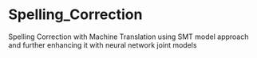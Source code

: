 # Spelling_Correction
Spelling Correction with Machine Translation using SMT model approach and further enhancing it with neural network joint models
